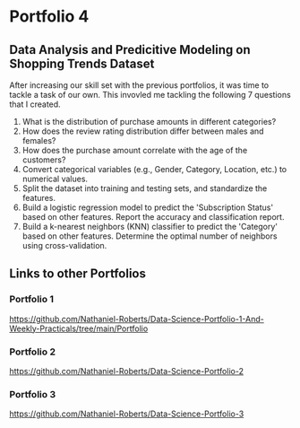 # Portfolio 4
## Data Analysis and Predicitive Modeling on Shopping Trends Dataset
After increasing our skill set with the previous portfolios, it was time to tackle a task of our own. This invovled me tackling the following 7 questions that I created.
1. What is the distribution of purchase amounts in different categories?
2. How does the review rating distribution differ between males and females?
3. How does the purchase amount correlate with the age of the customers?
4. Convert categorical variables (e.g., Gender, Category, Location, etc.) to numerical values.
5. Split the dataset into training and testing sets, and standardize the features.
6. Build a logistic regression model to predict the 'Subscription Status' based on other features. Report the accuracy and classification report.
7. Build a k-nearest neighbors (KNN) classifier to predict the 'Category' based on other features. Determine the optimal number of neighbors using cross-validation.

## Links to other Portfolios
### Portfolio 1
https://github.com/Nathaniel-Roberts/Data-Science-Portfolio-1-And-Weekly-Practicals/tree/main/Portfolio

### Portfolio 2
https://github.com/Nathaniel-Roberts/Data-Science-Portfolio-2

### Portfolio 3
https://github.com/Nathaniel-Roberts/Data-Science-Portfolio-3
